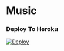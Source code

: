 # Music

### Deploy To Heroku 

[![Deploy](https://www.herokucdn.com/deploy/button.svg)](https://heroku.com/deploy?template=https://github.com/Hunter-XDD/Music.git)
